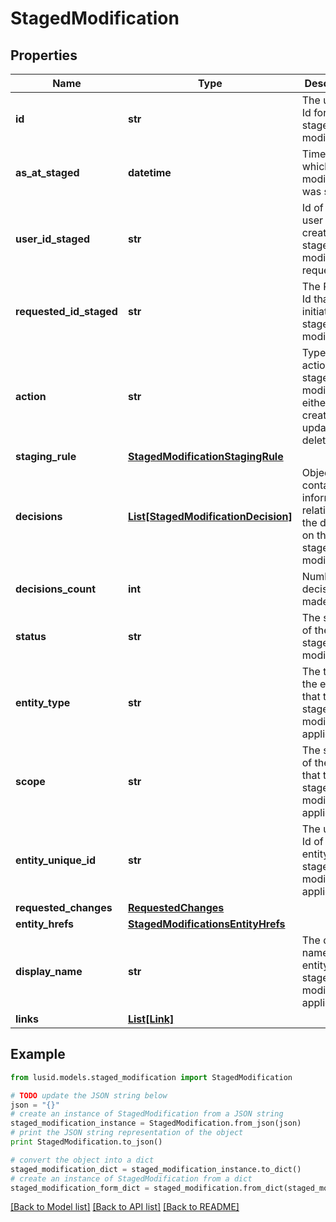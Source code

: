 # StagedModification


## Properties
Name | Type | Description | Notes
------------ | ------------- | ------------- | -------------
**id** | **str** | The unique Id for the staged modification | [optional] 
**as_at_staged** | **datetime** | Time at which the modification was staged. | [optional] 
**user_id_staged** | **str** | Id of the user who created the stage modification request. | [optional] 
**requested_id_staged** | **str** | The Request Id that initiated this staged modification. | [optional] 
**action** | **str** | Type of action of the staged modification, either create, update or delete. | [optional] 
**staging_rule** | [**StagedModificationStagingRule**](StagedModificationStagingRule.md) |  | [optional] 
**decisions** | [**List[StagedModificationDecision]**](StagedModificationDecision.md) | Object containing information relating to the decision on the staged modification. | [optional] 
**decisions_count** | **int** | Number of decisions made. | [optional] 
**status** | **str** | The status of the staged modification. | [optional] 
**entity_type** | **str** | The type of the entity that the staged modification applies to. | [optional] 
**scope** | **str** | The scope of the entity that this staged modification applies to. | [optional] 
**entity_unique_id** | **str** | The unique Id of the entity the staged modification applies to. | [optional] 
**requested_changes** | [**RequestedChanges**](RequestedChanges.md) |  | [optional] 
**entity_hrefs** | [**StagedModificationsEntityHrefs**](StagedModificationsEntityHrefs.md) |  | [optional] 
**display_name** | **str** | The display name of the entity the staged modification applies to. | [optional] 
**links** | [**List[Link]**](Link.md) |  | [optional] 

## Example

```python
from lusid.models.staged_modification import StagedModification

# TODO update the JSON string below
json = "{}"
# create an instance of StagedModification from a JSON string
staged_modification_instance = StagedModification.from_json(json)
# print the JSON string representation of the object
print StagedModification.to_json()

# convert the object into a dict
staged_modification_dict = staged_modification_instance.to_dict()
# create an instance of StagedModification from a dict
staged_modification_form_dict = staged_modification.from_dict(staged_modification_dict)
```
[[Back to Model list]](../README.md#documentation-for-models) [[Back to API list]](../README.md#documentation-for-api-endpoints) [[Back to README]](../README.md)


